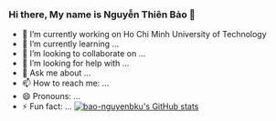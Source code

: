 ### Hi there, My name is Nguyễn Thiên Bảo 👋

<!-- **bao-nguyenbku/bao-nguyenbku** is a ✨ _special_ ✨ repository because its `README.md` (this file) appears on your GitHub profile. -->

- 🔭 I’m currently working on Ho Chi Minh University of Technology
- 🌱 I’m currently learning ...
- 👯 I’m looking to collaborate on ...
- 🤔 I’m looking for help with ...
- 💬 Ask me about ...
- 📫 How to reach me: ...
- 😄 Pronouns: ...
- ⚡ Fun fact: ...
[![bao-nguyenbku's GitHub stats](https://github-readme-stats.vercel.app/api?username=bao-nguyenbku&show_icons=true&theme=tokyonight)](https://github.com/anuraghazra/github-readme-stats)
